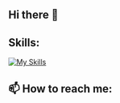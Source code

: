 ## Hi there 👋

## Skills:

[![My Skills](https://skillicons.dev/icons?i=git,github,pycharm,py,pytorch,r,sklearn,tensorflow)](https://skillicons.dev)

## 📫 How to reach me:


<!--
**weweGH/weweGH** is a ✨ _special_ ✨ repository because its `README.md` (this file) appears on your GitHub profile.

Here are some ideas to get you started:

- 🔭 I’m currently working on ...
- 🌱 I’m currently learning ...
- 👯 I’m looking to collaborate on ...
- 🤔 I’m looking for help with ...
- 💬 Ask me about ...
- 📫 How to reach me: ...
- 😄 Pronouns: ...
- ⚡ Fun fact: ...
-->
